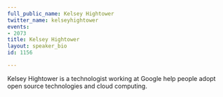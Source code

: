 ```yaml
---
full_public_name: Kelsey Hightower
twitter_name: kelseyhightower
events:
- 2073
title: Kelsey Hightower
layout: speaker_bio
id: 1156

---
```

Kelsey Hightower is a technologist working at Google help people adopt open source technologies and cloud computing.
